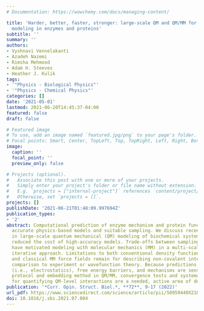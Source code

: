 ```yaml
---
# Documentation: https://wowchemy.com/docs/managing-content/

title: 'Harder, better, faster, stronger: large-scale QM and QM/MM for predictive
  modeling in enzymes and proteins'
subtitle: ''
summary: ''
authors:
- Vyshnavi Vennelakanti
- Azadeh Nazemi
- Rimsha Mehmood
- Adam H. Steeves
- Heather J. Kulik
tags:
- '"Physics - Biological Physics"'
- '"Physics - Chemical Physics"'
categories: []
date: '2021-05-01'
lastmod: 2021-06-20T14:45:37-04:00
featured: false
draft: false

# Featured image
# To use, add an image named `featured.jpg/png` to your page's folder.
# Focal points: Smart, Center, TopLeft, Top, TopRight, Left, Right, BottomLeft, Bottom, BottomRight.
image:
  caption: ''
  focal_point: ''
  preview_only: false

# Projects (optional).
#   Associate this post with one or more of your projects.
#   Simply enter your project's folder or file name without extension.
#   E.g. `projects = ["internal-project"]` references `content/project/deep-learning/index.md`.
#   Otherwise, set `projects = []`.
projects: []
publishDate: '2021-06-21T01:48:09.997694Z'
publication_types:
- '2'
abstract: Computational prediction of enzyme mechanism and protein function requires
  accurate physics-based models and suitable sampling. We discuss recent advances
  in large-scale quantum mechanical (QM) modeling of biochemical systems that have
  reduced the cost of high-accuracy models. Trade-offs between sampling and accuracy
  have motivated modeling with molecular mechanics (MM) in a multi-scale QM/MM or
  iterative approach. Limitations to both conventional density functional theory (DFT)
  and classical MM force fields remain for describing non-covalent interactions in
  comparison to experiment or wavefunction theory. Because predictions of enzyme action
  (i.e., electrostatics), free energy barriers, and mechanisms are sensitive to the
  protocol and embedding method in QM/MM, convergence tests and systematic methods
  for quantifying QM-level interactions are a needed, active area of development.
publication: '*Curr. Opin. Struct. Biol.*, **72**, 9-17 (2022)'
url_pdf: https://www.sciencedirect.com/science/article/pii/S0959440X21001068
doi: 10.1016/j.sbi.2021.07.004
---
```

